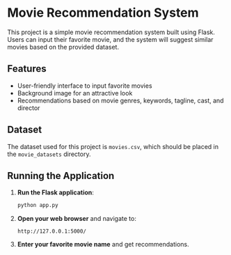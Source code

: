 # Movie Recommendation System

This project is a simple movie recommendation system built using Flask. Users can input their favorite movie, and the system will suggest similar movies based on the provided dataset.

## Features

- User-friendly interface to input favorite movies
- Background image for an attractive look
- Recommendations based on movie genres, keywords, tagline, cast, and director

## Dataset

The dataset used for this project is `movies.csv`, which should be placed in the `movie_datasets` directory.


## Running the Application

1. **Run the Flask application**:
    ```bash
    python app.py
    ```

2. **Open your web browser** and navigate to:
    ```
    http://127.0.0.1:5000/
    ```

3. **Enter your favorite movie name** and get recommendations.
